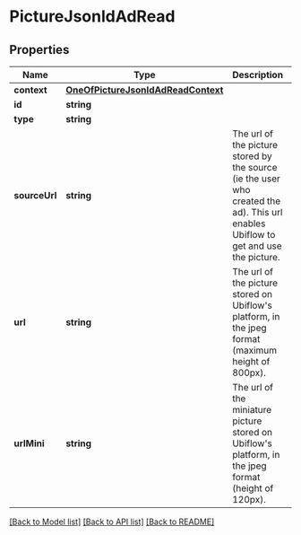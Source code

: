 # PictureJsonldAdRead

## Properties
Name | Type | Description | Notes
------------ | ------------- | ------------- | -------------
**context** | [**OneOfPictureJsonldAdReadContext**](OneOfPictureJsonldAdReadContext.md) |  | [optional] 
**id** | **string** |  | [optional] 
**type** | **string** |  | [optional] 
**sourceUrl** | **string** | The url of the picture stored by the source (ie the user who created the ad). This url enables Ubiflow to get and use the picture. | [optional] 
**url** | **string** | The url of the picture stored on Ubiflow&#x27;s platform, in the jpeg format (maximum height of 800px). | [optional] 
**urlMini** | **string** | The url of the miniature picture stored on Ubiflow&#x27;s platform, in the jpeg format (height of 120px). | [optional] 

[[Back to Model list]](../../README.md#documentation-for-models) [[Back to API list]](../../README.md#documentation-for-api-endpoints) [[Back to README]](../../README.md)

